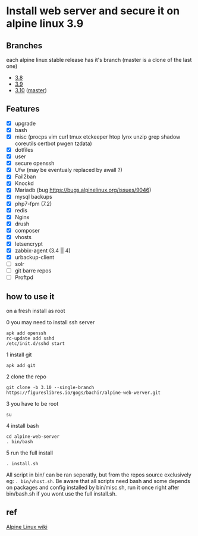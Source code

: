 # Install web server and secure it on alpine linux 3.9

## Branches
each alpine linux stable release has it's branch (master is a clone of the last one)
- [3.8](https://figureslibres.io/gogs/bachir/alpine-web-werver/src/3.8)
- [3.9](https://figureslibres.io/gogs/bachir/alpine-web-werver/src/3.9)
- [3.10](https://figureslibres.io/gogs/bachir/alpine-web-werver/src/3.10) ([master](https://figureslibres.io/gogs/bachir/alpine-web-werver))

## Features

- [x] upgrade
- [x] bash
- [x] misc (procps vim curl tmux etckeeper htop lynx unzip grep shadow coreutils certbot pwgen tzdata)
- [x] dotfiles
- [x] user
- [x] secure openssh
- [x] Ufw (may be eventualy replaced by awall ?)
- [x] Fail2ban
- [x] Knockd
- [x] Mariadb (bug https://bugs.alpinelinux.org/issues/9046)
- [x] mysql backups
- [x] php7-fpm (7.2)
- [x] redis
- [x] Nginx
- [x] drush
- [x] composer
- [x] vhosts
- [x] letsencrypt
- [x] zabbix-agent (3.4 || 4)
- [x] urbackup-client
- [ ] solr
- [ ] git barre repos
- [ ] Proftpd

## how to use it
on a fresh install
as root

0 you may need to install ssh server
```
apk add openssh
rc-update add sshd
/etc/init.d/sshd start
```

1 install git
```
apk add git
```

2 clone the repo
```
git clone -b 3.10 --single-branch https://figureslibres.io/gogs/bachir/alpine-web-werver.git
```

3 you have to be root
```
su
```

4 install bash
```
cd alpine-web-server
. bin/bash
```

5 run the full install
```
. install.sh
```

All script in bin/ can be ran seperatly, but from the repos source exclusively eg: ```. bin/vhost.sh```. Be aware that all scripts need bash and some depends on packages and config installed by bin/misc.sh, run it once right after bin/bash.sh if you wont use the full install.sh.


## ref
[Alpine Linux wiki](https://wiki.alpinelinux.org)
